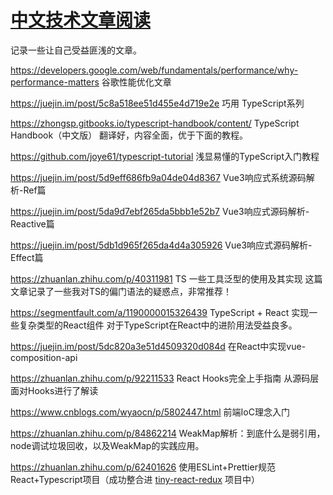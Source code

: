 # [中文技术文章阅读](https://github.com/sl1673495/blogs/issues/18)

记录一些让自己受益匪浅的文章。

https://developers.google.com/web/fundamentals/performance/why-performance-matters
谷歌性能优化文章

https://juejin.im/post/5c8a518ee51d455e4d719e2e
巧用 TypeScript系列

https://zhongsp.gitbooks.io/typescript-handbook/content/
TypeScript Handbook（中文版）
翻译好，内容全面，优于下面的教程。

https://github.com/joye61/typescript-tutorial
浅显易懂的TypeScript入门教程

https://juejin.im/post/5d9eff686fb9a04de04d8367
Vue3响应式系统源码解析-Ref篇

https://juejin.im/post/5da9d7ebf265da5bbb1e52b7
Vue3响应式源码解析-Reactive篇

https://juejin.im/post/5db1d965f265da4d4a305926
Vue3响应式源码解析-Effect篇

https://zhuanlan.zhihu.com/p/40311981
TS 一些工具泛型的使用及其实现
这篇文章记录了一些我对TS的偏门语法的疑惑点，非常推荐！

https://segmentfault.com/a/1190000015326439
TypeScript + React 实现一些复杂类型的React组件
对于TypeScript在React中的进阶用法受益良多。

https://juejin.im/post/5dc820a3e51d4509320d084d
在React中实现vue-composition-api

https://zhuanlan.zhihu.com/p/92211533
React Hooks完全上手指南
从源码层面对Hooks进行了解读

https://www.cnblogs.com/wyaocn/p/5802447.html
前端IoC理念入门

https://zhuanlan.zhihu.com/p/84862214
WeakMap解析：到底什么是弱引用，node调试垃圾回收，以及WeakMap的实践应用。

https://zhuanlan.zhihu.com/p/62401626
使用ESLint+Prettier规范React+Typescript项目（成功整合进 [tiny-react-redux](https://github.com/sl1673495/tiny-react-redux) 项目中）